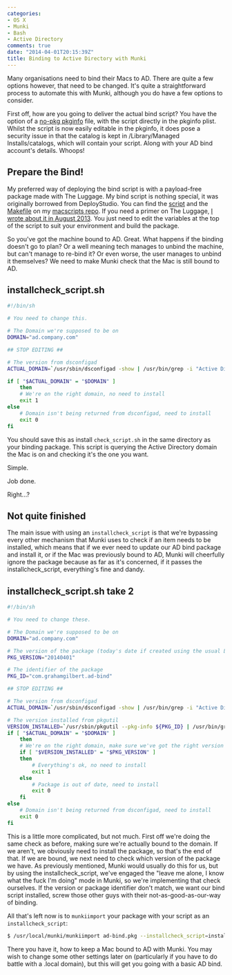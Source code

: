 ```yaml
---
categories:
- OS X
- Munki
- Bash
- Active Directory
comments: true
date: "2014-04-01T20:15:39Z"
title: Binding to Active Directory with Munki
---
```

Many organisations need to bind their Macs to AD. There are quite a few options however, that need to be changed. It's quite  a straightforward process to automate this with Munki, although you do have a few options to consider.

First off, how are you going to deliver the actual bind script? You have the option of a [no-pkg pkginfo](https://code.google.com/p/munki/wiki/ManagingPrintersWithMunki#Alternate_Method_Using_nopkg) file, with the script directly in the pkginfo plist. Whilst the script is now easily editable in the pkginfo, it does pose a security issue in that the catalog is kept in /Library/Managed Installs/catalogs, which will contain your script. Along with your AD bind account's details. Whoops!

## Prepare the Bind!

My preferred way of deploying the bind script is with a payload-free package made with The Luggage. My bind script is nothing special, it was originally borrowed from DeployStudio. You can find the [script](https://github.com/grahamgilbert/macscripts/blob/master/AD%20Bind/postinstall) and the [Makefile](https://github.com/grahamgilbert/macscripts/blob/master/AD%20Bind/Makefile) on my [macscripts repo](https://github.com/grahamgilbert/macscripts/tree/master/AD%20Bind). If you need a primer on The Luggage, [I wrote about it in August 2013](http://grahamgilbert.com/blog/2013/08/09/the-luggage-an-introduction/). You just need to edit the variables at the top of the script to suit your environment and build the package.

So you've got the machine bound to AD. Great. What happens if the binding doesn't go to plan? Or a well meaning tech manages to unbind the machine, but can't manage to re-bind it? Or even worse, the user manages to unbind it themselves? We need to make Munki check that the Mac is still bound to AD.

<!--more-->

## installcheck_script.sh

``` bash
#!/bin/sh

# You need to change this.

# The Domain we're supposed to be on
DOMAIN="ad.company.com"

## STOP EDITING ##

# The version from dsconfigad
ACTUAL_DOMAIN=`/usr/sbin/dsconfigad -show | /usr/bin/grep -i "Active Directory Domain" | /usr/bin/sed -n 's/[^.]*= //p'`

if [ "$ACTUAL_DOMAIN" = "$DOMAIN" ]
    then
    # We're on the right domain, no need to install
    exit 1
else
    # Domain isn't being returned from dsconfigad, need to install
    exit 0
fi
```


You should save this as install ``check_script.sh`` in the same directory as your binding package. This script is querying the Active Directory domain the Mac is on and checking it's the one you want. 

Simple. 

Job done.

Right...?

## Not quite finished

The main issue with using an ``installcheck_script`` is that we're bypassing every other mechanism that Munki uses to check if an item needs to be installed, which means that if we ever need to update our AD bind package and install it, or if the Mac was previously bound to AD, Munki will cheerfully ignore the package because as far as it's concerned, if it passes the installcheck_script, everything's fine and dandy.

## installcheck_script.sh take 2

``` bash
#!/bin/sh

# You need to change these.

# The Domain we're supposed to be on
DOMAIN="ad.company.com"

# The version of the package (today's date if created using the usual Luggage Makefile)
PKG_VERSION="20140401"

# The identifier of the package
PKG_ID="com.grahamgilbert.ad-bind"

## STOP EDITING ##

# The version from dsconfigad
ACTUAL_DOMAIN=`/usr/sbin/dsconfigad -show | /usr/bin/grep -i "Active Directory Domain" | /usr/bin/sed -n 's/[^.]*= //p'`

# The version installed from pkgutil
VERSION_INSTALLED=`/usr/sbin/pkgutil --pkg-info ${PKG_ID} | /usr/bin/grep version | /usr/bin/sed 's/^[^:]*: //'`
if [ "$ACTUAL_DOMAIN" = "$DOMAIN" ]
    then
    # We're on the right domain, make sure we've got the right version of the package
    if [ "$VERSION_INSTALLED" = "$PKG_VERSION" ]
    then
        # Everything's ok, no need to install
        exit 1
    else
        # Package is out of date, need to install
        exit 0
    fi
else
    # Domain isn't being returned from dsconfigad, need to install
    exit 0
fi
```

This is a little more complicated, but not much. First off we're doing the same check as before, making sure we're actually bound to the domain. If we aren't, we obviously need to install the package, so that's the end of that. If we are bound, we next need to check which version of the package we have. As previously mentioned, Munki would usually do this for us, but by using the installcheck_script, we've engaged the "leave me alone, I know what the fuck I'm doing" mode in Munki, so we're implementing that check ourselves. If the version or package identifier don't match, we want our bind script installed, screw those other guys with their not-as-good-as-our-way of binding.

All that's left now is to ``munkiimport`` your package with your script as an ``installcheck_script``:

``` bash
$ /usr/local/munki/munkiimport ad-bind.pkg --installcheck_script=installcheck_script.sh
```

There you have it, how to keep a Mac bound to AD with Munki. You may wish to change some other settings later on (particularly if you have to do battle with a .local domain), but this will get you going with a basic AD bind.

